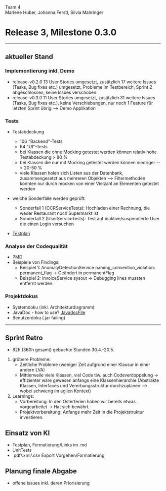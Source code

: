 Team 4  
Marlene Huber, Johanna Ferstl, Silvia Mahringer  
# Release 3, Milestone 0.3.0

---
## aktueller Stand
### Implementierung inkl. Demo
- release-v0.2.0  13 User Stories umgesetzt, zusätzlich 17 weitere Issues (Tasks, Bug fixes etc.) umgesetzt, Probleme im Testbereich, Sprint 2 abgeschlossen, keine Issues verschoben
- release-v0.3.0  11 User Stories umgesetzt, zusätzlich 31 weitere Issues (Tasks, Bug fixes etc.), keine Verschiebungen, nur noch 1 Feature für letzten Sprint übrig
--> Demo Applikation

### Tests
- Testabdeckung
  - 106 "Backend"-Tests
  - 64 "UI"-Tests
  - bei Klassen die ohne Mocking getestet werden können relativ hohe Testabdeckung > 80 %
  - bei Klassen die nur mit Mocking getestet werden können niedriger --> 20-50 %
  - viele Klassen holen sich Listen aus der Datenbank, zusammengesetzt aus mehreren Objekten --> Filtermethoden könnten nur durch mocken von einer Vielzahl an Elementen getestet werden
  
- welche Sonderfälle werden geprüft: 
  - Sonderfall 1 (OCRServiceTests): Hochladen einer Rechnung, die weder Restaurant noch Supermarkt ist 
  - Sonderfall 2 (UserServiceTests): Test auf inaktive/suspendierte User die einen Login versuchen
 
- [Testplan](Testplan.md)

### Analyse der Codequalität
- PMD
- Beispiele von Findings:
  - Beispiel 1: AnomalyDetectionService naming_convention_violation: permanent_flag -> Geändert in permanentFlag
  - Beispiel 2: InvoiceService sysout -> Debugging lines mussten entfernt werden
  
### Projektdokus
  - Systemdoku (inkl. Architekturdiagramm)
  - JavaDoc - how to use? [JavadocFile](maven-javadoc-plugin-stale-data.txt)
  - Benutzerdoku (.jar failing)
---

## Sprint Retro
- 82h (360h gesamt) gebuchte Stunden 30.4.-20.5.

1) gröbere Probleme:
   -  Zeitliche Probleme (weniger Zeit aufgrund einer Klausur in einer andern LVA)
   -  Mittlerweile viele Klassen, viel Code tlw. auch Codeverdoppelung -> effizienter wäre gewesen anfangs eine Klassenhierarchie (Abstrakte Klassen, Interfaces und Vererbungsstruktur durchzuplanen --> wobei schwierig im agilen Kontext)
2) Learnings:
   - Vorbereitung: In den Osterferien haben wir bereits etwas vorgearbeitet -> Hat sich bewährt.
   - Projektvorbereitung: Anfangs mehr Zeit in die Projektstruktur investieren. 

## Einsatz von KI
- Testplan, Formatierung/Links im .md
- UnitTests
- .pdf/.xml/.csv Export Vorgehen/Formatierung

## Planung finale Abgabe
- offene issues inkl. deren Priorisierung
